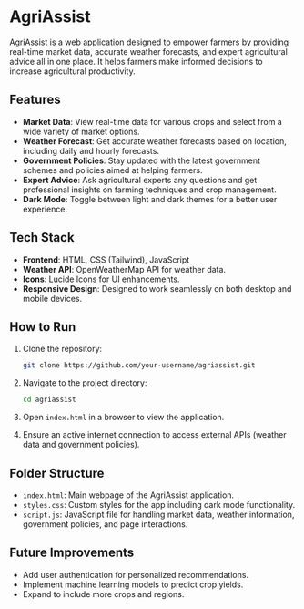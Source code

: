 # AgriAssist

AgriAssist is a web application designed to empower farmers by providing real-time market data, accurate weather forecasts, and expert agricultural advice all in one place. It helps farmers make informed decisions to increase agricultural productivity.

## Features

- **Market Data**: View real-time data for various crops and select from a wide variety of market options.
- **Weather Forecast**: Get accurate weather forecasts based on location, including daily and hourly forecasts.
- **Government Policies**: Stay updated with the latest government schemes and policies aimed at helping farmers.
- **Expert Advice**: Ask agricultural experts any questions and get professional insights on farming techniques and crop management.
- **Dark Mode**: Toggle between light and dark themes for a better user experience.

## Tech Stack

- **Frontend**: HTML, CSS (Tailwind), JavaScript
- **Weather API**: OpenWeatherMap API for weather data.
- **Icons**: Lucide Icons for UI enhancements.
- **Responsive Design**: Designed to work seamlessly on both desktop and mobile devices.

## How to Run

1. Clone the repository:
   ```bash
   git clone https://github.com/your-username/agriassist.git
   ```

2. Navigate to the project directory:
   ```bash
   cd agriassist
   ```

3. Open `index.html` in a browser to view the application.

4. Ensure an active internet connection to access external APIs (weather data and government policies).

## Folder Structure

- `index.html`: Main webpage of the AgriAssist application.
- `styles.css`: Custom styles for the app including dark mode functionality.
- `script.js`: JavaScript file for handling market data, weather information, government policies, and page interactions.

## Future Improvements

- Add user authentication for personalized recommendations.
- Implement machine learning models to predict crop yields.
- Expand to include more crops and regions.
